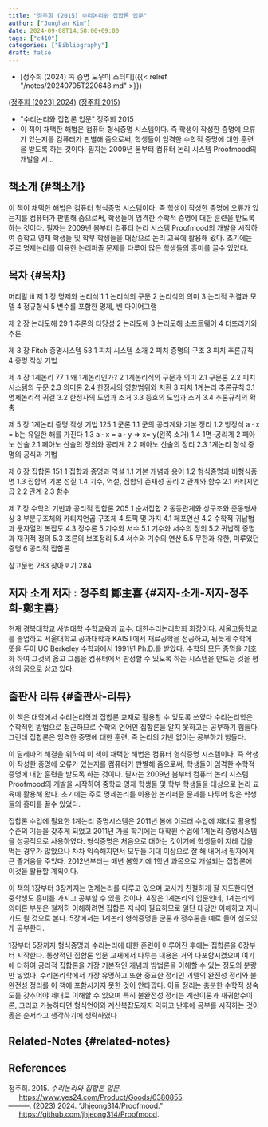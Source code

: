 ```yaml
---
title: "정주희 (2015) 수리논리와 집합론 입문"
author: ["Junghan Kim"]
date: 2024-09-08T14:58:00+09:00
tags: ["c410"]
categories: ["Bibliography"]
draft: false
---
```


-   [정주희 (2024) 콕 증명 도우미 스터디]({{< relref "/notes/20240705T220648.md" >}})

(<a href="#citeproc_bib_item_2">정주희 [2023] 2024</a>) (<a href="#citeproc_bib_item_1">정주희 2015</a>)

-   "수리논리와 집합론 입문" 정주희 2015
-   이 책이 채택한 해법은 컴퓨터 형식증명 시스템이다. 즉 학생이 작성한 증명에 오류가 있는지를 컴퓨터가 판별해 줌으로써, 학생들이 엄격한 수학적 증명에 대한 훈련을 받도록 하는 것이다. 필자는 2009년 봄부터 컴퓨터 논리 시스템 Proofmood의 개발을 시...


## 책소개 {#책소개}

이 책이 채택한 해법은 컴퓨터 형식증명 시스템이다. 즉 학생이 작성한 증명에 오류가 있는지를 컴퓨터가 판별해 줌으로써, 학생들이 엄격한 수학적 증명에 대한 훈련을 받도록 하는 것이다. 필자는 2009년 봄부터 컴퓨터 논리 시스템 Proofmood의 개발을 시작하여 중학교 영재 학생들 및 학부 학생들을 대상으로 논리 교육에 활용해 왔다. 초기에는 주로 명제논리를 이용한 논리퍼즐 문제를 다루어 많은 학생들의 흥미를 끌수 있었다.


## 목차 {#목차}

머리말 iii 제 1 장 명제와 논리식 1 1 논리식의 구문 2 논리식의 의미 3 논리적 귀결과 모델 4 정규형식 5 변수를 포함한 명제, 벤 다이어그램

제 2 장 논리도해 29 1 추론의 타당성 2 논리도해 3 논리도해 소프트웨어 4 터뜨리기와 추론

제 3 장 Fitch 증명시스템 53 1 피치 시스템 소개 2 피치 증명의 구조 3 피치 추론규칙 4 증명 작성 기법

제 4 장 1계논리 77 1 왜 1계논리인가? 2 1계논리식의 구문과 의미 2.1 구문론 2.2 피치 시스템의 구문 2.3 의미론 2.4 한정사의 영향범위와 치환 3 피치 1계논리 추론규칙 3.1 명제논리적 귀결 3.2 한정사의 도입과 소거 3.3 등호의 도입과 소거 3.4 추론규칙의 확충

제 5 장 1계논리 증명 작성 기법 125 1 군론 1.1 군의 공리계와 기본 정리 1.2 방정식 a · x = b는 유일한 해를 가진다 1.3 a · x = a · y ⇒ x= y(왼쪽 소거) 1.4 1면-공리계 2 페아노 산술 2.1 페아노 산술의 정의와 공리계 2.2 페아노 산술의 정리 2.3 1계논리 형식 증명의 공식과 기법

제 6 장 집합론 151 1 집합과 증명과 역설 1.1 기본 개념과 용어 1.2 형식증명과 비형식증명 1.3 집합의 기본 성질 1.4 기수, 역설, 집합의 존재성 공리 2 관계와 함수 2.1 카티지언곱 2.2 관계 2.3 함수

제 7 장 수학의 기반과 공리적 집합론 205 1 순서집합 2 동등관계와 상구조와 준동형사상 3 부분구조체와 카티지언곱 구조체 4 토픽 몇 가지 4.1 페포연산 4.2 수학적 귀납법과 문자열의 복잡도 4.3 정수론 5 기수와 서수 5.1 기수와 서수의 정의 5.2 귀납적 증명과 재귀적 정의 5.3 조른의 보조정리 5.4 서수와 기수의 연산 5.5 무한과 유한, 미루었던 증명 6 공리적 집합론

참고문헌 283 찾아보기 284


## 저자 소개 저자 : 정주희 鄭主喜 {#저자-소개-저자-정주희-鄭主喜}

현재 경북대학교 사범대학 수학교육과 교수. 대한수리논리학회 회장이다. 서울고등학교를 졸업하고 서울대학교 공과대학과 KAIST에서 재료공학을 전공하고, 뒤늦게 수학에 뜻을 두어 UC Berkeley 수학과에서 1991년 Ph.D.를 받았다. 수학의 모든 증명을 기호화 하여 그것의 옳고 그름을 컴퓨터에서 판정할 수 있도록 하는 시스템을 만드는 것을 평생의 꿈으로 삼고 있다.


## 출판사 리뷰 {#출판사-리뷰}

이 책은 대학에서 수리논리학과 집합론 교재로 활용할 수 있도록 쓰였다 수리논리학은 수학적인 방법으로 접근하므로 수학의 언어인 집합론을 알지 못하고는 공부하기 힘들다. 그런데 집합론은 엄격한 증명에 대한 훈련, 즉 논리의 기반 없이는 공부하기 힘들다.

이 딜레마의 해결을 위하여 이 책이 채택한 해법은 컴퓨터 형식증명 시스템이다. 즉 학생이 작성한 증명에 오류가 있는지를 컴퓨터가 판별해 줌으로써, 학생들이 엄격한 수학적 증명에 대한 훈련을 받도록 하는 것이다. 필자는 2009년 봄부터 컴퓨터 논리 시스템 Proofmood의 개발을 시작하여 중학교 영재 학생들 및 학부 학생들을 대상으로 논리 교육에 활용해 왔다. 초기에는 주로 명제논리를 이용한 논리퍼즐 문제를 다루어 많은 학생들의 흥미를 끌수 있었다.

집합론 수업에 필요한 1계논리 증명시스템은 2011년 봄에 이르러 수업에 제대로 활용할 수준의 기능을 갖추게 되었고 2011년 가을 학기에는 대학원 수업에 1계논리 증명시스템을 성공적으로 사용하였다. 형식증명은 처음으로 대하는 것이기에 학생들이 지레 겁을 먹는 경우가 많았으나 차차 익숙해지면서 모두들 기대 이상으로 잘 해 내어서 필자에게 큰 즐거움을 주었다. 2012년부터는 매년 봄학기에 1학년 과목으로 개설되는 집합론에 이것을 활용할 계획이다.

이 책의 1장부터 3장까지는 명제논리를 다루고 있으며 교사가 친절하게 잘 지도한다면 중학생도 흥미를 가지고 공부할 수 있을 것이다. 4장은 1계논리의 입문인데, 1계논리의 의미론 부분은 철저히 이해하려면 집합론 지식이 필요하므로 일단 대강만 이해하고 지나가도 될 것으로 본다. 5장에서는 1계논리 형식증명을 군론과 정수론을 예로 들어 심도있게 공부한다.

1장부터 5장까지 형식증명과 수리논리에 대한 훈련이 이루어진 후에는 집합론을 6장부터 시작한다. 통상적인 집합론 입문 교재에서 다루는 내용은 거의 다포함시켰으며 여기에 더하여 공리적 집합론을 가장 기본적인 개념과 방법론을 이해할 수 있는 정도의 분량만 넣었다. 수리논리학에서 가장 유명하고 또한 중요한 정리인 괴델의 완전성 정리와 불완전성 정리를 이 책에 포함시키지 못한 것이 안타깝다. 이들 정리는 충분한 수학적 성숙도를 갖추어야 제대로 이해할 수 있으며 특히 불완전성 정리는 계산이론과 재귀함수이론, 그리고 가능하다면 형식언어와 계산복잡도까지 익히고 난후에 공부를 시작하는 것이 옳은 순서라고 생각하기에 생략하였다


## Related-Notes {#related-notes}

## References

<style>.csl-entry{text-indent: -1.5em; margin-left: 1.5em;}</style><div class="csl-bib-body">
  <div class="csl-entry"><a id="citeproc_bib_item_1"></a>정주희. 2015. <i>수리논리와 집합론 입문</i>. <a href="https://www.yes24.com/Product/Goods/6380855">https://www.yes24.com/Product/Goods/6380855</a>.</div>
  <div class="csl-entry"><a id="citeproc_bib_item_2"></a>———. (2023) 2024. “Jhjeong314/Proofmood.” <a href="https://github.com/jhjeong314/Proofmood">https://github.com/jhjeong314/Proofmood</a>.</div>
</div>
